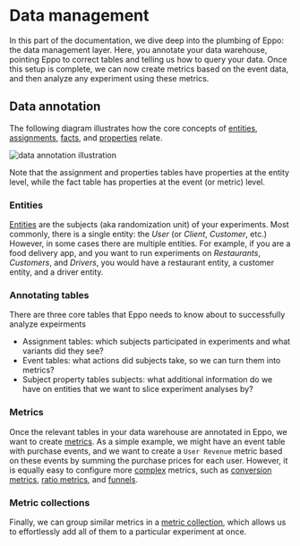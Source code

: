 # Data management

In this part of the documentation, we dive deep into the plumbing of Eppo: the data management layer.
Here, you annotate your data warehouse, pointing Eppo to correct tables and telling us how to query your data.
Once this setup is complete, we can now create metrics based on the event data, and then analyze any experiment using these metrics.

## Data annotation

The following diagram illustrates how the core concepts of [entities](/data-management/entities), [assignments](/data-management/definitions/assignment-sql), [facts](/data-management/defenitions/fact-sql), and [properties](/data-management/definitions/dimension-sql) relate.

![data annotation illustration](/img/data-management/data-annotation.jpg)

Note that the assignment and properties tables have properties at the entity level, while the fact table has properties at the event (or metric) level.

### Entities

[Entities](/data-management/entities) are the subjects (aka randomization unit) of your experiments.
Most commonly, there is a single entity: the _User_ (or _Client_, _Customer_, etc.)
However, in some cases there are multiple entities.
For example, if you are a food delivery app, and you want to run experiments on _Restaurants_, _Customers_, and _Drivers_, you would have a restaurant entity, a customer entity, and a driver entity.

### Annotating tables

There are three core tables that Eppo needs to know about to successfully analyze expeirments

- Assignment tables: which subjects participated in experiments and what variants did they see?
- Event tables: what actions did subjects take, so we can turn them into metrics?
- Subject property tables subjects: what additional information do we have on entities that we want to slice experiment analyses by?

### Metrics

Once the relevant tables in your data warehouse are annotated in Eppo, we want to create [metrics](/data-management/metrics).
As a simple example, we might have an event table with purchase events, and we want to create a `User Revenue` metric based on these events by summing the purchase prices for each user.
However, it is equally easy to configure more [complex](/data-management/metrics/simple-metric#metric-aggregation-types) metrics, such as [conversion metrics](/data-management/metrics/simple-metric#conversion), [ratio metrics](/data-management/metrics/ratio-metric), and [funnels](/data-management/metrics/funnel-metric).

### Metric collections

Finally, we can group similar metrics in a [metric collection](/data-management/collections), which allows us to effortlessly add all of them to a particular experiment at once.
